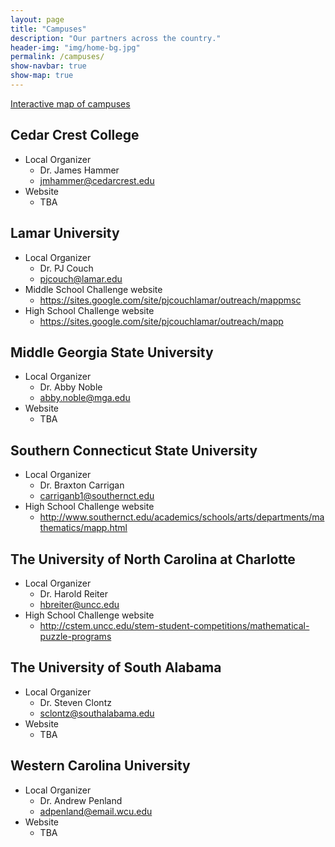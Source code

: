 ```yaml
---
layout: page
title: "Campuses"
description: "Our partners across the country."
header-img: "img/home-bg.jpg"
permalink: /campuses/
show-navbar: true
show-map: true
---
```


<p class="text-center">
  <a href="#locations-map">Interactive map of campuses</a>
</p>

## Cedar Crest College

- Local Organizer
    - Dr. James Hammer
    - <jmhammer@cedarcrest.edu>
- Website
    - TBA

## Lamar University

- Local Organizer
    - Dr. PJ Couch
    - <pjcouch@lamar.edu>
- Middle School Challenge website
    - <https://sites.google.com/site/pjcouchlamar/outreach/mappmsc>
- High School Challenge website       
    - <https://sites.google.com/site/pjcouchlamar/outreach/mapp>

## Middle Georgia State University

- Local Organizer
    - Dr. Abby Noble
    - <abby.noble@mga.edu>
- Website
    - TBA

## Southern Connecticut State University

- Local Organizer
    - Dr. Braxton Carrigan
    - <carriganb1@southernct.edu>
- High School Challenge website
    - <http://www.southernct.edu/academics/schools/arts/departments/mathematics/mapp.html>

## The University of North Carolina at Charlotte

- Local Organizer
    - Dr. Harold Reiter
    - <hbreiter@uncc.edu>
- High School Challenge website
    - <http://cstem.uncc.edu/stem-student-competitions/mathematical-puzzle-programs>

## The University of South Alabama

- Local Organizer
    - Dr. Steven Clontz
    - <sclontz@southalabama.edu>
- Website
    - TBA

## Western Carolina University

- Local Organizer
    - Dr. Andrew Penland
    - <adpenland@email.wcu.edu>
- Website
    - TBA
